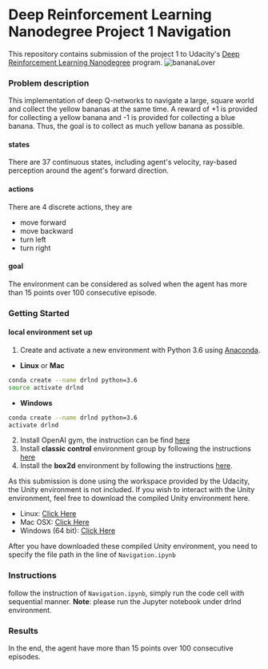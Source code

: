 [//]: # (Image References)

[image1]: https://video.udacity-data.com/topher/2018/June/5b1ab4b0_banana/banana.gif "bananaLover"
# Deep Reinforcement Learning Nanodegree Project 1 Navigation
This repository contains submission of the project 1 to Udacity's [Deep Reinforcement Learning Nanodegree](https://www.udacity.com/course/deep-reinforcement-learning-nanodegree--nd893) program.
![bananaLover][image1]
### Problem description
This implementation of deep Q-networks to navigate a large, square world and collect the yellow bananas at the same time.
A reward of +1 is provided for collecting a yellow banana and -1 is provided for collecting a blue banana. Thus, the goal is to collect as much yellow banana as possible.
#### states
There are 37 continuous states, including agent's velocity, ray-based perception around the agent's forward direction.
#### actions
There are 4 discrete actions, they are
- move forward
- move backward
- turn left
- turn right

#### goal
The environment can be considered as solved when the agent has more than 15 points over 100 consecutive episode.

### Getting Started
#### local environment set up
1. Create and activate a new environment with Python 3.6 using  [Anaconda](https://www.anaconda.com/).
  - **Linux** or **Mac**
  ```bash
  conda create --name drlnd python=3.6
  source activate drlnd
  ```
  - **Windows**
  ```bash
  conda create --name drlnd python=3.6
  activate drlnd
  ```
2. Install OpenAI gym, the instruction can be find [here](https://github.com/openai/gym)
3. Install **classic control** environment group by following the instructions [here](https://github.com/openai/gym#classic-control)
4. Install the **box2d** environment by following the instructions [here](https://github.com/openai/gym#box2d).


As this submission is done using the workspace provided by the Udacity, the Unity environment is not included. If you wish to interact with the Unity environment, feel free to download the compiled Unity environment here.
- Linux: [Click Here](https://s3-us-west-1.amazonaws.com/udacity-drlnd/P1/Banana/Banana_Linux.zip)
- Mac OSX: [Click Here](https://s3-us-west-1.amazonaws.com/udacity-drlnd/P1/Banana/Banana.app.zip)
- Windows (64 bit): [Click Here](https://s3-us-west-1.amazonaws.com/udacity-drlnd/P1/Banana/Banana_Windows_x86_64.zip)   

After you have downloaded these compiled Unity environment, you need to specify the file path in the line of `Navigation.ipynb`
### Instructions
follow the instruction of `Navigation.ipynb`, simply run the code cell with sequential manner.
**Note**: please run the Jupyter notebook under drlnd environment.


### Results
In the end, the agent have more than 15 points over 100 consecutive episodes.
